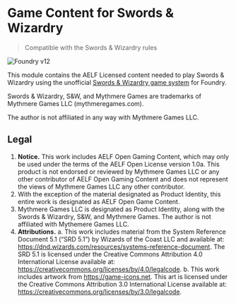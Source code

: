 # Game Content for Swords & Wizardry

> Compatible with the Swords & Wizardry rules

![Foundry v12](https://img.shields.io/badge/foundry-v12-green)

This module contains the AELF Licensed content needed to play Swords & Wizardry using the unofficial [Swords & Wizardry game system](https://foundryvtt.com/packages/swords-wizardry) for Foundry.

Swords & Wizardry, S&W, and Mythmere Games are trademarks of Mythmere Games LLC (mythmeregames.com).

The author is not affiliated in any way with Mythmere Games LLC.

## Legal

1. **Notice.** This work includes AELF Open Gaming Content, which may only be used under the terms of the AELF Open License version 1.0a. This product is not endorsed or reviewed by Mythmere Games LLC or any other contributor of AELF Open Gaming Content and does not represent the views of Mythmere Games LLC any other contributor.
2. With the exception of the material designated as Product Identity, this entire work is designated as AELF Open Game Content.
3. Mythmere Games LLC is designated as Product Identity, along with the Swords & Wizardry, S&W, and Mythmere Games. The author is not affiliated with Mythemere Games LLC.
4. **Attributions.**
  a. This work includes material from the System Reference Document 5.1 (“SRD 5.1”) by Wizards of the Coast LLC and available at: https://dnd.wizards.com/resources/systems-reference-document. The SRD 5.1 is licensed under the Creative Commons Attribution 4.0 International License available at: https://creativecommons.org/licenses/by/4.0/legalcode.
  b. This work includes artwork from https://game-icons.net. This art is licensed under the Creative Commons Attribution 3.0 International License available at: https://creativecommons.org/licenses/by/3.0/legalcode.

